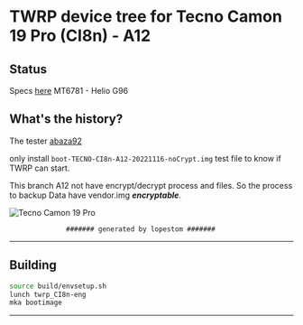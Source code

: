 # TWRP device tree for Tecno Camon 19 Pro (CI8n) - A12

## Status

Specs [here](https://www.gsmarena.com/tecno_camon_19_pro-11618.php)
MT6781 - Helio G96

## What's the history?
The tester [abaza92](https://4pda.to/forum/index.php?showuser=4591571)

only install `boot-TECNO-CI8n-A12-20221116-noCrypt.img` test file to know if TWRP can start.

This branch A12 not have encrypt/decrypt process and files. So the process to backup Data have vendor.img ***encryptable***.

![Tecno Camon 19 Pro](https://fdn2.gsmarena.com/vv/pics/tecno/tecno-camon-19-pro-2.jpg)

                  ####### generated by lopestom #######


---------------
## Building

```bash
source build/envsetup.sh
lunch twrp_CI8n-eng
mka bootimage
```
-------------

